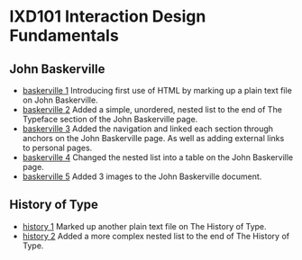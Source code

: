 IXD101 Interaction Design Fundamentals
======================================

John Baskerville
------------------
- [baskerville 1](https://loosecookie.github.io/john_baskerville/baskerville1.html) 
Introducing first use of HTML by marking up a plain text file on John Baskerville.
- [baskerville 2](https://loosecookie.github.io/john_baskerville/baskerville2.html)
Added a simple, unordered, nested list to the end of The Typeface section of the John Baskerville page.
- [baskerville 3](https://loosecookie.github.io/john_baskerville/baskerville3.html)
Added the navigation and linked each section through anchors on the John Baskerville page. As well as adding external links to personal pages.
- [baskerville 4](https://loosecookie.github.io/john_baskerville/baskerville4.html)
Changed the nested list into a table on the John Baskerville page.
- [baskerville 5](https://loosecookie.github.io/john_baskerville/baskerville5.html)
Added 3 images to the John Baskerville document.


History of Type
---------------
- [history 1](https://loosecookie.github.io/john_baskerville/history1.html)
Marked up another plain text file on The History of Type.
- [history 2](https://loosecookie.github.io/john_baskerville/history2.html)
Added a more complex nested list to the end of The History of Type.